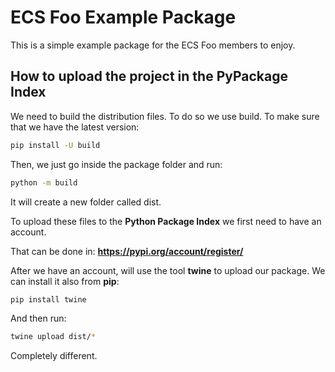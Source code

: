 # ECS Foo Example Package

This is a simple example package for the ECS Foo members to enjoy.

## How to upload the project in the PyPackage Index

We need to build the distribution files. To do so we use build. To make sure that we have the latest version:

```bash
pip install -U build
```

Then, we just go inside the package folder and run:

```bash
python -m build
```

It will create a new folder called dist.

To upload these files to the **Python Package Index** we first need to have an account.

That can be done in: **https://pypi.org/account/register/**

After we have an account, will use the tool **twine** to upload our package.
We can install it also from **pip**:

```bash
pip install twine
```

And then run: 

```bash
twine upload dist/*
```

Completely different.
